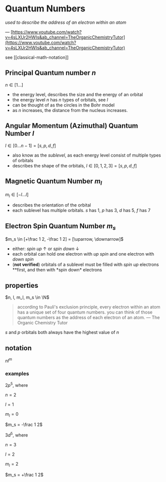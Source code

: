 # Quantum Numbers

_used to describe the address of an electron within an atom_

&mdash; [https://www.youtube.com/watch?v=4sLXUr2HWIs&ab_channel=TheOrganicChemistryTutor](https://www.youtube.com/watch?v=4sLXUr2HWIs&ab_channel=TheOrganicChemistryTutor)

see [[classical-math-notation]]

## Principal Quantum number $n$

$n \in [1 \dots]$

- the energy level, describes the size and the energy of an orbital
- the energy level $n$ has $n$ types of orbitals, see $l$
- can be thought of as the circles in the Bohr model
- as $n$ increases, the distance from the nucleus increases.

## Angular Momentum (Azimuthal) Quantum Number $l$

$l \in [0 \dots n-1] = [s, p, d, f]$

- also know as the _sublevel_, as each energy level consist of multiple types of orbitals
- describes the shape of the orbitals, $l \in [0, 1, 2, 3] = [s, p, d, f]$

## Magnetic Quantum Number $m_l$

$m_l \in [-l \dots l]$

- describes the orientation of the orbital
- each sublevel has multiple orbitals. $s$ has $1$, $p$ has $3$, $d$ has $5$, $f$ has $7$

## Electron Spin Quantum Number $m_s$

$m_s \in [+\frac 1 2, -\frac 1 2] = [\uparrow, \downarrow]$

- either: _spin up_ $\uparrow$ or _spin down_ $\downarrow$
- each orbital can hold one electron with _up spin_ and one electron with _down spin_
- (**not verified**) orbitals of a sublevel must be filled with _spin up_ electrons \**first, and then with *spin down\* electrons

## properties

$n, l, m_l, m_s \in \N$

> according to Pauli's exclusion principle, every electron within an atom has a unique set of four quantum numbers. you can think of those quantum numbers as the address of each electron of an atom. &mdash; The Organic Chemistry Tutor

$s$ and $p$ orbitals both always have the highest value of $n$

## notation

$nl^m$

### examples

$2p^5$, where

$n = 2$

$l = 1$

$m_l = 0$

$m_s = -\frac 1 2$

$3d^5$, where

$n = 3$

$l = 2$

$m_l = 2$

$m_s = +\frac 1 2$

